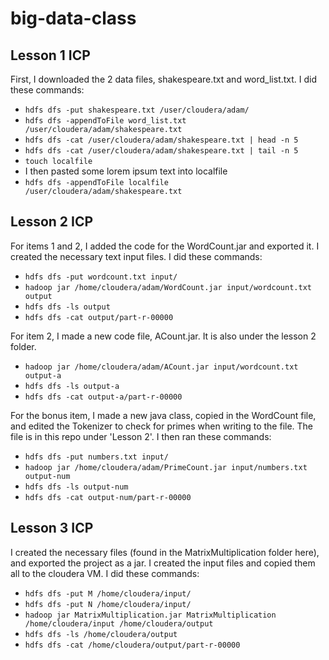 # big-data-class

## Lesson 1 ICP
First, I downloaded the 2 data files, shakespeare.txt and word_list.txt.
I did these commands:
* `hdfs dfs -put shakespeare.txt /user/cloudera/adam/`
* `hdfs dfs -appendToFile word_list.txt /user/cloudera/adam/shakespeare.txt`
* `hdfs dfs -cat /user/cloudera/adam/shakespeare.txt | head -n 5`
* `hdfs dfs -cat /user/cloudera/adam/shakespeare.txt | tail -n 5`
* `touch localfile`
* I then pasted some lorem ipsum text into localfile
* `hdfs dfs -appendToFile localfile /user/cloudera/adam/shakespeare.txt`

## Lesson 2 ICP
For items 1 and 2, I added the code for the WordCount.jar and exported it. I created the necessary text input files.
I did these commands:
* `hdfs dfs -put wordcount.txt input/`
* `hadoop jar /home/cloudera/adam/WordCount.jar input/wordcount.txt output`
* `hdfs dfs -ls output`
* `hdfs dfs -cat output/part-r-00000`

For item 2, I made a new code file, ACount.jar. It is also under the lesson 2 folder.
* `hadoop jar /home/cloudera/adam/ACount.jar input/wordcount.txt output-a`
* `hdfs dfs -ls output-a`
* `hdfs dfs -cat output-a/part-r-00000`

For the bonus item, I made a new java class, copied in the WordCount file, and edited the Tokenizer to check for primes when writing to the file.
The file is in this repo under 'Lesson 2'. I then ran these commands:
* `hdfs dfs -put numbers.txt input/`
* `hadoop jar /home/cloudera/adam/PrimeCount.jar input/numbers.txt output-num`
* `hdfs dfs -ls output-num`
* `hdfs dfs -cat output-num/part-r-00000`

## Lesson 3 ICP
I created the necessary files (found in the MatrixMultiplication folder here), and exported the project as a jar. I created the input files and copied them all to the cloudera VM.
I did these commands:
* `hdfs dfs -put M /home/cloudera/input/`
* `hdfs dfs -put N /home/cloudera/input/`
* `hadoop jar MatrixMultiplication.jar MatrixMultiplication /home/cloudera/input /home/cloudera/output`
* `hdfs dfs -ls /home/cloudera/output`
* `hdfs dfs -cat /home/cloudera/output/part-r-00000`